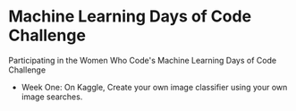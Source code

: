 # Machine Learning Days of Code Challenge
Participating in the Women Who Code's Machine Learning Days of Code Challenge

* Week One: On Kaggle, Create your own image classifier using your own image searches.

